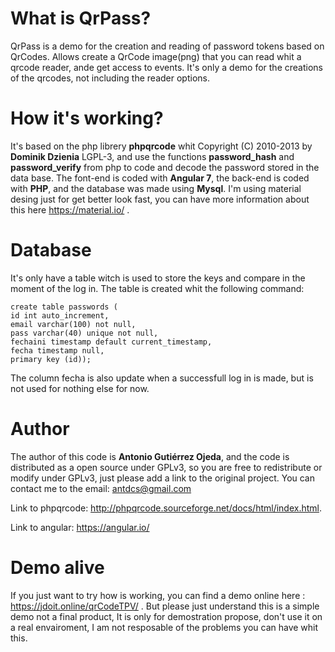 # What is QrPass?

QrPass is a demo for the creation and reading of password tokens based on QrCodes. Allows create a QrCode image(png) that you can read whit a qrcode reader, ande get access to events. It's only a demo for the creations of the qrcodes, not including the reader options.

# How it's working?
It's based on the php librery **phpqrcode** whit Copyright (C) 2010-2013 by **Dominik Dzienia** LGPL-3, and use the functions **password_hash** and **password_verify** from php to code and decode the password stored in the data base. The font-end is coded with **Angular 7**, the back-end is coded with **PHP**, and the database was made using **Mysql**. I'm using material desing just for get better look fast, you can have more information about this here https://material.io/ .

# Database

It's only have a table witch is used to store the keys and compare in the moment of the log in. The table is created whit the following command:

```
create table passwords (
id int auto_increment,
email varchar(100) not null,
pass varchar(40) unique not null,
fechaini timestamp default current_timestamp,
fecha timestamp null,
primary key (id));
```

The column fecha is also update when a successfull log in is made, but is not used for nothing else for now.

# Author

The author of this code is **Antonio Gutiérrez Ojeda**, and the code is distributed as a open source under GPLv3, so you are free to redistribute or modify under GPLv3, just please add a link to the original project.
You can contact me to the email: antdcs@gmail.com

Link to phpqrcode: http://phpqrcode.sourceforge.net/docs/html/index.html.

Link to angular: https://angular.io/

# Demo alive
If you just want to try how is working, you can find a demo online here : https://jdoit.online/qrCodeTPV/ . But please just understand this is a simple demo not a final product, It is only for demostration propose, don't use it on a real envairoment, I am not resposable of the problems you can have whit this.
